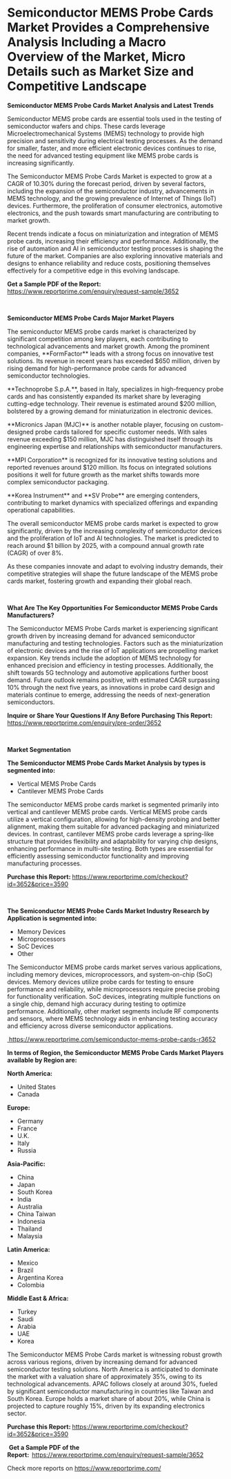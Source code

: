 <p><h1>Semiconductor MEMS Probe Cards Market Provides a Comprehensive Analysis Including a Macro Overview of the Market, Micro Details such as Market Size and Competitive Landscape</h1></p><p><strong>Semiconductor MEMS Probe Cards Market Analysis and Latest Trends</strong></p>
<p><p>Semiconductor MEMS probe cards are essential tools used in the testing of semiconductor wafers and chips. These cards leverage Microelectromechanical Systems (MEMS) technology to provide high precision and sensitivity during electrical testing processes. As the demand for smaller, faster, and more efficient electronic devices continues to rise, the need for advanced testing equipment like MEMS probe cards is increasing significantly.</p><p>The Semiconductor MEMS Probe Cards Market is expected to grow at a CAGR of 10.30% during the forecast period, driven by several factors, including the expansion of the semiconductor industry, advancements in MEMS technology, and the growing prevalence of Internet of Things (IoT) devices. Furthermore, the proliferation of consumer electronics, automotive electronics, and the push towards smart manufacturing are contributing to market growth.</p><p>Recent trends indicate a focus on miniaturization and integration of MEMS probe cards, increasing their efficiency and performance. Additionally, the rise of automation and AI in semiconductor testing processes is shaping the future of the market. Companies are also exploring innovative materials and designs to enhance reliability and reduce costs, positioning themselves effectively for a competitive edge in this evolving landscape.</p></p>
<p><strong>Get a Sample PDF of the Report:&nbsp;</strong> <a href="https://www.reportprime.com/enquiry/request-sample/3652?utm_campaign=3381&utm_medium=2&utm_source=Github&utm_content=ia&utm_term=18032025&utm_id=semiconductor-mems-probe-cards">https://www.reportprime.com/enquiry/request-sample/3652</a></p>
<p>&nbsp;</p>
<p><strong>Semiconductor MEMS Probe Cards Major Market Players</strong></p>
<p><p>The semiconductor MEMS probe cards market is characterized by significant competition among key players, each contributing to technological advancements and market growth. Among the prominent companies, **FormFactor** leads with a strong focus on innovative test solutions. Its revenue in recent years has exceeded $650 million, driven by rising demand for high-performance probe cards for advanced semiconductor technologies.</p><p>**Technoprobe S.p.A.**, based in Italy, specializes in high-frequency probe cards and has consistently expanded its market share by leveraging cutting-edge technology. Their revenue is estimated around $200 million, bolstered by a growing demand for miniaturization in electronic devices.</p><p>**Micronics Japan (MJC)** is another notable player, focusing on custom-designed probe cards tailored for specific customer needs. With sales revenue exceeding $150 million, MJC has distinguished itself through its engineering expertise and relationships with semiconductor manufacturers.</p><p>**MPI Corporation** is recognized for its innovative testing solutions and reported revenues around $120 million. Its focus on integrated solutions positions it well for future growth as the market shifts towards more complex semiconductor packaging.</p><p>**Korea Instrument** and **SV Probe** are emerging contenders, contributing to market dynamics with specialized offerings and expanding operational capabilities. </p><p>The overall semiconductor MEMS probe cards market is expected to grow significantly, driven by the increasing complexity of semiconductor devices and the proliferation of IoT and AI technologies. The market is predicted to reach around $1 billion by 2025, with a compound annual growth rate (CAGR) of over 8%.</p><p>As these companies innovate and adapt to evolving industry demands, their competitive strategies will shape the future landscape of the MEMS probe cards market, fostering growth and expanding their global reach.</p></p>
<p>&nbsp;</p>
<p><strong>What Are The Key Opportunities For Semiconductor MEMS Probe Cards Manufacturers?</strong></p>
<p><p>The Semiconductor MEMS Probe Cards market is experiencing significant growth driven by increasing demand for advanced semiconductor manufacturing and testing technologies. Factors such as the miniaturization of electronic devices and the rise of IoT applications are propelling market expansion. Key trends include the adoption of MEMS technology for enhanced precision and efficiency in testing processes. Additionally, the shift towards 5G technology and automotive applications further boost demand. Future outlook remains positive, with estimated CAGR surpassing 10% through the next five years, as innovations in probe card design and materials continue to emerge, addressing the needs of next-generation semiconductors.</p></p>
<p><strong>Inquire or Share Your Questions If Any Before Purchasing This Report:</strong> <a href="https://www.reportprime.com/enquiry/pre-order/3652?utm_campaign=3381&utm_medium=2&utm_source=Github&utm_content=ia&utm_term=18032025&utm_id=semiconductor-mems-probe-cards">https://www.reportprime.com/enquiry/pre-order/3652</a></p>
<p>&nbsp;</p>
<p><strong>Market Segmentation</strong></p>
<p><strong>The Semiconductor MEMS Probe Cards Market Analysis by types is segmented into:</strong></p>
<p><ul><li>Vertical MEMS Probe Cards</li><li>Cantilever MEMS Probe Cards</li></ul></p>
<p><p>The semiconductor MEMS probe cards market is segmented primarily into vertical and cantilever MEMS probe cards. Vertical MEMS probe cards utilize a vertical configuration, allowing for high-density probing and better alignment, making them suitable for advanced packaging and miniaturized devices. In contrast, cantilever MEMS probe cards leverage a spring-like structure that provides flexibility and adaptability for varying chip designs, enhancing performance in multi-site testing. Both types are essential for efficiently assessing semiconductor functionality and improving manufacturing processes.</p></p>
<p><strong>Purchase this Report:&nbsp;</strong><a href="https://www.reportprime.com/checkout?id=3652&price=3590&utm_campaign=3381&utm_medium=2&utm_source=Github&utm_content=ia&utm_term=18032025&utm_id=semiconductor-mems-probe-cards">https://www.reportprime.com/checkout?id=3652&price=3590</a></p>
<p>&nbsp;</p>
<p><strong>The Semiconductor MEMS Probe Cards Market Industry Research by Application is segmented into:</strong></p>
<p><ul><li>Memory Devices</li><li>Microprocessors</li><li>SoC Devices</li><li>Other</li></ul></p>
<p><p>The Semiconductor MEMS probe cards market serves various applications, including memory devices, microprocessors, and system-on-chip (SoC) devices. Memory devices utilize probe cards for testing to ensure performance and reliability, while microprocessors require precise probing for functionality verification. SoC devices, integrating multiple functions on a single chip, demand high accuracy during testing to optimize performance. Additionally, other market segments include RF components and sensors, where MEMS technology aids in enhancing testing accuracy and efficiency across diverse semiconductor applications.</p></p>
<p><a href="https://www.reportprime.com/semiconductor-mems-probe-cards-r3652?utm_campaign=3381&utm_medium=2&utm_source=Github&utm_content=ia&utm_term=18032025&utm_id=semiconductor-mems-probe-cards">&nbsp;https://www.reportprime.com/semiconductor-mems-probe-cards-r3652</a></p>
<p><strong>In terms of Region, the Semiconductor MEMS Probe Cards Market Players available by Region are:</strong></p>
<p>
    <p> <strong> North America: </strong>
        <ul>
            <li>United States</li>
            <li>Canada</li>
        </ul>
        </p> 
    <p> <strong> Europe: </strong>
        <ul>
            <li>Germany</li>
            <li>France</li>
            <li>U.K.</li>
            <li>Italy</li>
            <li>Russia</li>
        </ul>
        </p> 
    <p> <strong> Asia-Pacific: </strong>
        <ul>
            <li>China</li>
            <li>Japan</li>
            <li>South Korea</li>
            <li>India</li>
            <li>Australia</li>
            <li>China Taiwan</li>
            <li>Indonesia</li>
            <li>Thailand</li>
            <li>Malaysia</li>
        </ul>
        </p> 
    <p> <strong> Latin America: </strong>
        <ul>
            <li>Mexico</li>
            <li>Brazil</li>
            <li>Argentina Korea</li>
            <li>Colombia</li>
        </ul>
        </p> 
    <p> <strong> Middle East & Africa: </strong>
        <ul>
            <li>Turkey</li>
            <li>Saudi</li>
            <li>Arabia</li>
            <li>UAE</li>
            <li>Korea</li>
        </ul>
    </p>
    </p>
<p><p>The Semiconductor MEMS Probe Cards market is witnessing robust growth across various regions, driven by increasing demand for advanced semiconductor testing solutions. North America is anticipated to dominate the market with a valuation share of approximately 35%, owing to its technological advancements. APAC follows closely at around 30%, fueled by significant semiconductor manufacturing in countries like Taiwan and South Korea. Europe holds a market share of about 20%, while China is projected to capture roughly 15%, driven by its expanding electronics sector.</p></p>
<p><strong>Purchase this Report: </strong><a href="https://www.reportprime.com/checkout?id=3652&price=3590&utm_campaign=3381&utm_medium=2&utm_source=Github&utm_content=ia&utm_term=18032025&utm_id=semiconductor-mems-probe-cards">https://www.reportprime.com/checkout?id=3652&price=3590</a></p>
<p>&nbsp;<strong>Get a Sample PDF of the Report:&nbsp;&nbsp;</strong><a href="https://www.reportprime.com/enquiry/request-sample/3652?utm_campaign=3381&utm_medium=2&utm_source=Github&utm_content=ia&utm_term=18032025&utm_id=semiconductor-mems-probe-cards">https://www.reportprime.com/enquiry/request-sample/3652</a></p>
<p><strong></strong></p>
<p>Check more reports on <a href="https://www.reportprime.com/?utm_campaign=3381&utm_medium=2&utm_source=Github&utm_content=ia&utm_term=18032025&utm_id=semiconductor-mems-probe-cards">https://www.reportprime.com/</a></p>